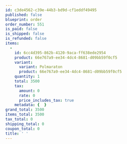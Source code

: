 ```yaml
---
id: c3de4562-c39e-44b3-bd9d-cf1eddf49495
published: false
blueprint: order
order_number: 551
is_paid: false
is_shipped: false
is_refunded: false
items:
  -
    id: 6cc4d395-862b-4120-9aca-ff638ede2954
    product: 66e767a9-ee34-4dc4-8681-d09bb59f0cf5
    variant:
      variant: Polmaraton
      product: 66e767a9-ee34-4dc4-8681-d09bb59f0cf5
    quantity: 1
    total: 3500
    tax:
      amount: 0
      rate: 0
      price_includes_tax: true
    metadata: {  }
grand_total: 3500
items_total: 3500
tax_total: 0
shipping_total: 0
coupon_total: 0
title: ' '
---
```

